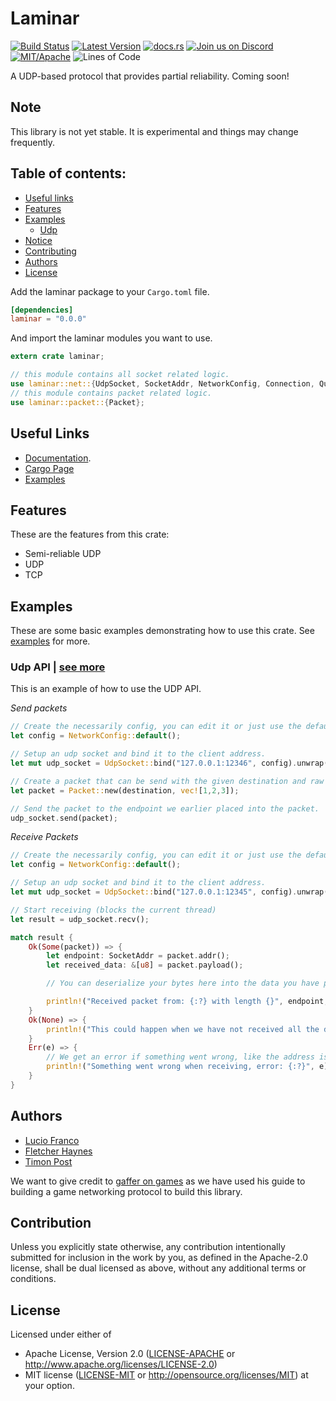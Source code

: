 # Laminar

[![Build Status][s2]][l2] [![Latest Version][s1]][l1] [![docs.rs][s4]][l4] [![Join us on Discord][s5]][l5] [![MIT/Apache][s3]][l3] ![Lines of Code][s6]

[s1]: https://img.shields.io/crates/v/laminar.svg
[l1]: https://crates.io/crates/laminar
[s2]: https://travis-ci.org/amethyst/laminar.svg?branch=master
[l2]: https://travis-ci.org/amethyst/laminar
[s3]: https://img.shields.io/badge/license-MIT%2FApache-blue.svg
[l3]: ./LICENSE-MIT
[s4]: https://docs.rs/laminar/badge.svg
[l4]: https://docs.rs/laminar/
[s5]: https://img.shields.io/discord/425678876929163284.svg?logo=discord
[l5]: https://discord.gg/GnP5Whs
[s6]: https://tokei.rs/b1/github/amethyst/laminar?category=code


A UDP-based protocol that provides partial reliability. Coming soon!

## Note

This library is not yet stable. It is experimental and things may change frequently.

## Table of contents:
- [Useful links](https://github.com/amethyst/laminar#useful-links)
- [Features](https://github.com/amethyst/laminar#features)
- [Examples](https://github.com/amethyst/laminar#examples)
    - [Udp](https://github.com/amethyst/laminar#udp)
- [Notice](https://github.com/amethyst/laminar#notice)
- [Contributing](https://github.com/amethyst/laminar#contributing)
- [Authors](https://github.com/amethyst/laminar/#authors)
- [License](#license)

Add the laminar package to your `Cargo.toml` file.

```toml
[dependencies]
laminar = "0.0.0"
```
And import the laminar modules you want to use.

```rust
extern crate laminar;

// this module contains all socket related logic.
use laminar::net::{UdpSocket, SocketAddr, NetworkConfig, Connection, Quality, TcpSocket, TcpClient, TcpSocketState};
// this module contains packet related logic.
use laminar::packet::{Packet};
```

## Useful Links

- [Documentation](https://docs.rs/laminar/).
- [Cargo Page](https://crates.io/crates/laminar)
- [Examples](https://github.com/amethyst/laminar/tree/master/examples)

## Features
These are the features from this crate:

- Semi-reliable UDP
- UDP
- TCP

## Examples
These are some basic examples demonstrating how to use this crate. See [examples](https://github.com/amethyst/laminar/tree/master/examples) for more.

### Udp API | [see more](https://github.com/amethyst/laminar/blob/master/examples/udp.rs)
This is an example of how to use the UDP API.

_Send packets_

```rust
// Create the necessarily config, you can edit it or just use the default.
let config = NetworkConfig::default();

// Setup an udp socket and bind it to the client address.
let mut udp_socket = UdpSocket::bind("127.0.0.1:12346", config).unwrap();

// Create a packet that can be send with the given destination and raw data.
let packet = Packet::new(destination, vec![1,2,3]);

// Send the packet to the endpoint we earlier placed into the packet.
udp_socket.send(packet);
```

_Receive Packets_

```rust
// Create the necessarily config, you can edit it or just use the default.
let config = NetworkConfig::default();

// Setup an udp socket and bind it to the client address.
let mut udp_socket = UdpSocket::bind("127.0.0.1:12345", config).unwrap();

// Start receiving (blocks the current thread)
let result = udp_socket.recv();

match result {
    Ok(Some(packet)) => {
        let endpoint: SocketAddr = packet.addr();
        let received_data: &[u8] = packet.payload();

        // You can deserialize your bytes here into the data you have passed it when sending.

        println!("Received packet from: {:?} with length {}", endpoint, received_data.len());
    }
    Ok(None) => {
        println!("This could happen when we have not received all the data from this packet yet");
    }
    Err(e) => {
        // We get an error if something went wrong, like the address is already in use.
        println!("Something went wrong when receiving, error: {:?}", e);
    }
}

```

## Authors

- [Lucio Franco](https://github.com/LucioFranco)
- [Fletcher Haynes](https://github.com/fhaynes)
- [Timon Post](https://github.com/TimonPost)

We want to give credit to [gaffer on games](https://gafferongames.com/) as we have used his guide to building a game networking protocol to build this library. 

## Contribution

Unless you explicitly state otherwise, any contribution intentionally submitted
for inclusion in the work by you, as defined in the Apache-2.0 license, shall be dual licensed as above, without any
additional terms or conditions.

## License

Licensed under either of
 * Apache License, Version 2.0 ([LICENSE-APACHE](LICENSE-APACHE) or http://www.apache.org/licenses/LICENSE-2.0)
 * MIT license ([LICENSE-MIT](LICENSE-MIT) or http://opensource.org/licenses/MIT)
at your option.
